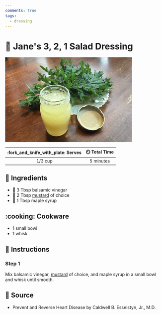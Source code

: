 ```yaml
---
comments: true
tags:
  - dressing
---
```

# :green_salad: Jane's 3, 2, 1 Salad Dressing

![Jane's 3, 2, 1 Salad Dressing](../assets/images/jane's-3,-2,-1-salad-dressing.jpg)

| :fork_and_knife_with_plate: Serves | :timer_clock: Total Time |
|:----------------------------------:|:-----------------------: |
| 1/3 cup | 5 minutes |

## :salt: Ingredients

- :sake: 3 Tbsp balsamic vinegar
- :hotdog: 2 Tbsp [mustard][1] of choice
- :maple_leaf: 1 Tbsp maple syrup

## :cooking: Cookware

- 1 small bowl
- 1 whisk

## :pencil: Instructions

### Step 1

Mix balsamic vinegar, [mustard][1] of choice, and maple syrup in a small bowl and whisk until smooth.

## :link: Source

- Prevent and Reverse Heart Disease by Caldwell B. Esselstyn, Jr., M.D.

[1]: <./dijon-mustard.md>
